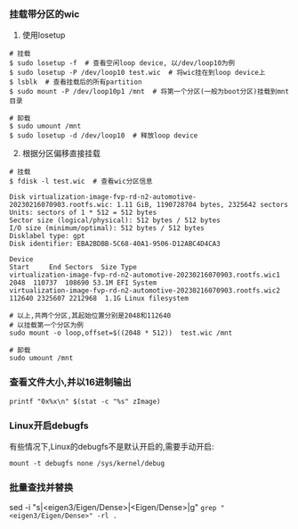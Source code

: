 <!-- Linux 常用指令 -->

### 挂载带分区的wic
1. 使用losetup
```shell
# 挂载
$ sudo losetup -f  # 查看空闲loop device, 以/dev/loop10为例
$ sudo losetup -P /dev/loop10 test.wic  # 将wic挂在到loop device上
$ lsblk  # 查看挂载后的所有partition
$ sudo mount -P /dev/loop10p1 /mnt  # 将第一个分区(一般为boot分区)挂载到mnt目录
 
# 卸载
$ sudo umount /mnt
$ sudo losetup -d /dev/loop10  # 释放loop device
```

2. 根据分区偏移直接挂载
```shell
# 挂载
$ fdisk -l test.wic  # 查看wic分区信息
 
Disk virtualization-image-fvp-rd-n2-automotive-20230216070903.rootfs.wic: 1.11 GiB, 1190728704 bytes, 2325642 sectors
Units: sectors of 1 * 512 = 512 bytes
Sector size (logical/physical): 512 bytes / 512 bytes
I/O size (minimum/optimal): 512 bytes / 512 bytes
Disklabel type: gpt
Disk identifier: EBA2BDBB-5C68-40A1-9506-D12ABC4D4CA3
 
Device                                                                Start     End Sectors  Size Type
virtualization-image-fvp-rd-n2-automotive-20230216070903.rootfs.wic1   2048  110737  108690 53.1M EFI System
virtualization-image-fvp-rd-n2-automotive-20230216070903.rootfs.wic2 112640 2325607 2212968  1.1G Linux filesystem
 
# 以上,共两个分区,其起始位置分别是2048和112640
# 以挂载第一个分区为例
sudo mount -o loop,offset=$((2048 * 512))  test.wic /mnt
 
# 卸载
sudo umount /mnt
```

### 查看文件大小,并以16进制输出
```shell
printf "0x%x\n" $(stat -c "%s" zImage)
```

### Linux开启debugfs
有些情况下,Linux的debugfs不是默认开启的,需要手动开启:
```shell
mount -t debugfs none /sys/kernel/debug
```

### 批量查找并替换
sed -i "s|<eigen3/Eigen/Dense>|<Eigen/Dense>|g" `grep "<eigen3/Eigen/Dense>" -rl .`



